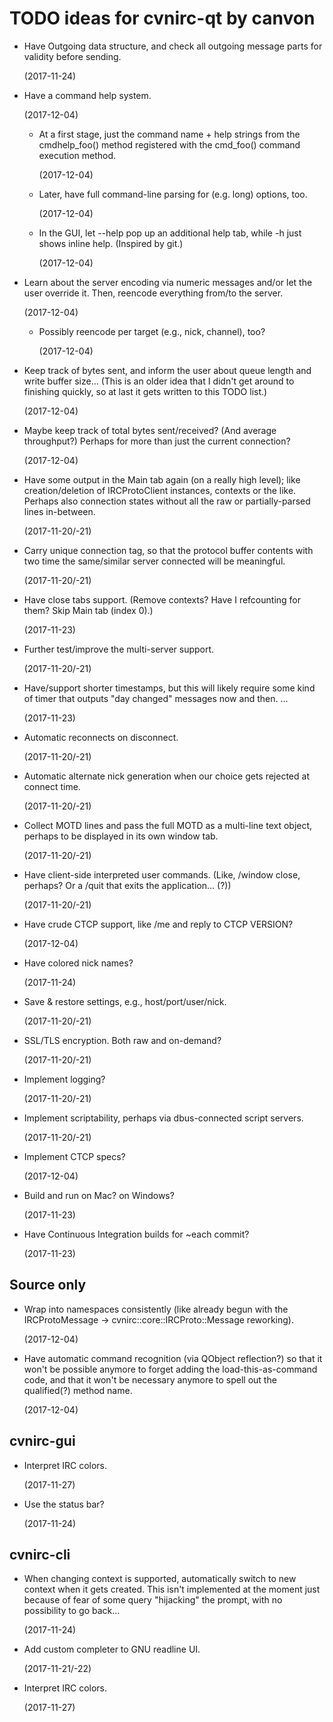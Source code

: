 TODO ideas for cvnirc-qt by canvon
==================================

 * Have Outgoing data structure, and check all outgoing message parts
   for validity before sending.

   (2017-11-24)

 * Have a command help system.

   (2017-12-04)

    * At a first stage, just the command name + help strings
      from the cmdhelp_foo() method registered with the cmd_foo()
      command execution method.

      (2017-12-04)

    * Later, have full command-line parsing for (e.g. long) options, too.

      (2017-12-04)

    * In the GUI, let --help pop up an additional help tab, while -h
      just shows inline help. (Inspired by git.)

      (2017-12-04)

 * Learn about the server encoding via numeric messages and/or let the user
   override it. Then, reencode everything from/to the server.

   (2017-12-04)

    * Possibly reencode per target (e.g., nick, channel), too?

      (2017-12-04)

 * Keep track of bytes sent, and inform the user about queue length
   and write buffer size... (This is an older idea that I didn't get around
   to finishing quickly, so at last it gets written to this TODO list.)

   (2017-12-04)

 * Maybe keep track of total bytes sent/received? (And average throughput?)
   Perhaps for more than just the current connection?

   (2017-12-04)

 * Have some output in the Main tab again (on a really high level); like
   creation/deletion of IRCProtoClient instances, contexts or the like.
   Perhaps also connection states without all the raw or partially-parsed
   lines in-between.

   (2017-11-20/-21)

 * Carry unique connection tag, so that the protocol buffer contents
   with two time the same/similar server connected will be meaningful.

   (2017-11-20/-21)

 * Have close tabs support. (Remove contexts? Have I refcounting for them?
   Skip Main tab (index 0).)

   (2017-11-23)

 * Further test/improve the multi-server support.

   (2017-11-20/-21)

 * Have/support shorter timestamps, but this will likely require
   some kind of timer that outputs "day changed" messages now and then. ...

   (2017-11-23)

 * Automatic reconnects on disconnect.

   (2017-11-20/-21)
 
 * Automatic alternate nick generation when our choice gets rejected
   at connect time.

   (2017-11-20/-21)

 * Collect MOTD lines and pass the full MOTD as a multi-line text object,
   perhaps to be displayed in its own window tab.

   (2017-11-20/-21)

 * Have client-side interpreted user commands. (Like, /window close,
   perhaps? Or a /quit that exits the application... (?))

   (2017-11-20/-21)

 * Have crude CTCP support, like /me and reply to CTCP VERSION?

   (2017-12-04)

 * Have colored nick names?

   (2017-11-24)

 * Save & restore settings, e.g., host/port/user/nick.

   (2017-11-20/-21)

 * SSL/TLS encryption. Both raw and on-demand?

   (2017-11-20/-21)

 * Implement logging?

   (2017-11-20/-21)

 * Implement scriptability, perhaps via dbus-connected script servers.

   (2017-11-20/-21)

 * Implement CTCP specs?

   (2017-12-04)

 * Build and run on Mac? on Windows?

   (2017-11-23)

 * Have Continuous Integration builds for ~each commit?

   (2017-11-23)


Source only
-----------

 * Wrap into namespaces consistently (like already begun with the
   IRCProtoMessage -> cvnirc::core::IRCProto::Message reworking).

   (2017-12-04)

 * Have automatic command recognition (via QObject reflection?)
   so that it won't be possible anymore to forget adding the
   load-this-as-command code, and that it won't be necessary
   anymore to spell out the qualified(?) method name.

   (2017-12-04)


cvnirc-gui
----------

 * Interpret IRC colors.

   (2017-11-27)

 * Use the status bar?

   (2017-11-24)


cvnirc-cli
----------

 * When changing context is supported, automatically switch to new context
   when it gets created. This isn't implemented at the moment just because
   of fear of some query "hijacking" the prompt, with no possibility
   to go back...

   (2017-11-24)

 * Add custom completer to GNU readline UI.

   (2017-11-21/-22)

 * Interpret IRC colors.

   (2017-11-27)

